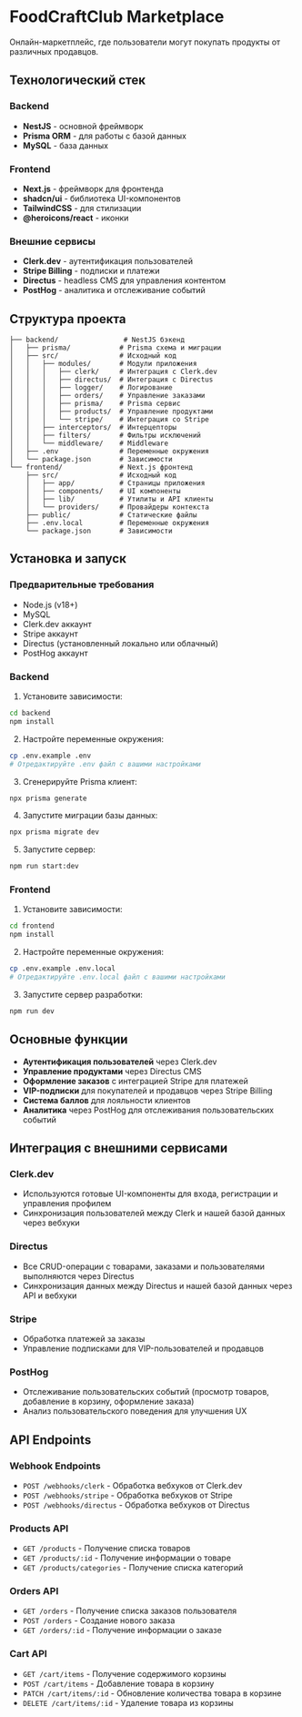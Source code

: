 # FoodCraftClub Marketplace

Онлайн-маркетплейс, где пользователи могут покупать продукты от различных продавцов.

## Технологический стек

### Backend
- **NestJS** - основной фреймворк
- **Prisma ORM** - для работы с базой данных
- **MySQL** - база данных

### Frontend
- **Next.js** - фреймворк для фронтенда
- **shadcn/ui** - библиотека UI-компонентов
- **TailwindCSS** - для стилизации
- **@heroicons/react** - иконки

### Внешние сервисы
- **Clerk.dev** - аутентификация пользователей
- **Stripe Billing** - подписки и платежи
- **Directus** - headless CMS для управления контентом
- **PostHog** - аналитика и отслеживание событий

## Структура проекта

```
├── backend/                # NestJS бэкенд
│   ├── prisma/            # Prisma схема и миграции
│   ├── src/               # Исходный код
│   │   ├── modules/       # Модули приложения
│   │   │   ├── clerk/     # Интеграция с Clerk.dev
│   │   │   ├── directus/  # Интеграция с Directus
│   │   │   ├── logger/    # Логирование
│   │   │   ├── orders/    # Управление заказами
│   │   │   ├── prisma/    # Prisma сервис
│   │   │   ├── products/  # Управление продуктами
│   │   │   └── stripe/    # Интеграция со Stripe
│   │   ├── interceptors/  # Интерцепторы
│   │   ├── filters/       # Фильтры исключений
│   │   └── middleware/    # Middleware
│   ├── .env               # Переменные окружения
│   └── package.json       # Зависимости
└── frontend/              # Next.js фронтенд
    ├── src/               # Исходный код
    │   ├── app/           # Страницы приложения
    │   ├── components/    # UI компоненты
    │   ├── lib/           # Утилиты и API клиенты
    │   └── providers/     # Провайдеры контекста
    ├── public/            # Статические файлы
    ├── .env.local         # Переменные окружения
    └── package.json       # Зависимости
```

## Установка и запуск

### Предварительные требования
- Node.js (v18+)
- MySQL
- Clerk.dev аккаунт
- Stripe аккаунт
- Directus (установленный локально или облачный)
- PostHog аккаунт

### Backend

1. Установите зависимости:
```bash
cd backend
npm install
```

2. Настройте переменные окружения:
```bash
cp .env.example .env
# Отредактируйте .env файл с вашими настройками
```

3. Сгенерируйте Prisma клиент:
```bash
npx prisma generate
```

4. Запустите миграции базы данных:
```bash
npx prisma migrate dev
```

5. Запустите сервер:
```bash
npm run start:dev
```

### Frontend

1. Установите зависимости:
```bash
cd frontend
npm install
```

2. Настройте переменные окружения:
```bash
cp .env.example .env.local
# Отредактируйте .env.local файл с вашими настройками
```

3. Запустите сервер разработки:
```bash
npm run dev
```

## Основные функции

- **Аутентификация пользователей** через Clerk.dev
- **Управление продуктами** через Directus CMS
- **Оформление заказов** с интеграцией Stripe для платежей
- **VIP-подписки** для покупателей и продавцов через Stripe Billing
- **Система баллов** для лояльности клиентов
- **Аналитика** через PostHog для отслеживания пользовательских событий

## Интеграция с внешними сервисами

### Clerk.dev
- Используются готовые UI-компоненты для входа, регистрации и управления профилем
- Синхронизация пользователей между Clerk и нашей базой данных через вебхуки

### Directus
- Все CRUD-операции с товарами, заказами и пользователями выполняются через Directus
- Синхронизация данных между Directus и нашей базой данных через API и вебхуки

### Stripe
- Обработка платежей за заказы
- Управление подписками для VIP-пользователей и продавцов

### PostHog
- Отслеживание пользовательских событий (просмотр товаров, добавление в корзину, оформление заказа)
- Анализ пользовательского поведения для улучшения UX

## API Endpoints

### Webhook Endpoints
- `POST /webhooks/clerk` - Обработка вебхуков от Clerk.dev
- `POST /webhooks/stripe` - Обработка вебхуков от Stripe
- `POST /webhooks/directus` - Обработка вебхуков от Directus

### Products API
- `GET /products` - Получение списка товаров
- `GET /products/:id` - Получение информации о товаре
- `GET /products/categories` - Получение списка категорий

### Orders API
- `GET /orders` - Получение списка заказов пользователя
- `POST /orders` - Создание нового заказа
- `GET /orders/:id` - Получение информации о заказе

### Cart API
- `GET /cart/items` - Получение содержимого корзины
- `POST /cart/items` - Добавление товара в корзину
- `PATCH /cart/items/:id` - Обновление количества товара в корзине
- `DELETE /cart/items/:id` - Удаление товара из корзины
